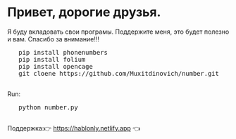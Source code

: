 #   Привет, дорогие друзья.
 Я буду вкладовать  свои програмы. Поддержите меня, это будет полезно и вам. Спасибо за внимание!!!
 <pre>
   pip install phonenumbers
   pip install folium
   pip install opencage
   git cloene https://github.com/Muxitdinovich/number.git
   </pre>
   Run:
   <pre>
   python number.py
   </pre>
   Поддержка:👉 https://hablonly.netlify.app 👈
